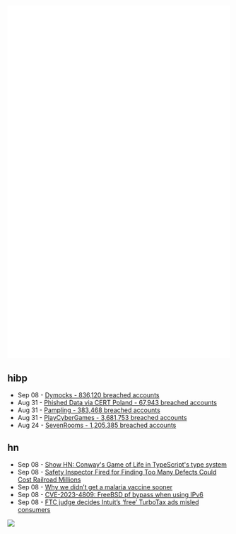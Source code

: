 ![Metrics](https://raw.githubusercontent.com/phixion/phixion/master/metrics.svg)

## hibp

<!--
for https://github.com/phixion/phixion/blob/main/.github/workflows/feeds.yml
-->
<!--START_SECTION:haveibeenpwnd-->
- Sep 08 - [Dymocks - 836,120 breached accounts](https://haveibeenpwned.com/PwnedWebsites#Dymocks)
- Aug 31 - [Phished Data via CERT Poland - 67,943 breached accounts](https://haveibeenpwned.com/PwnedWebsites#CERTPolandPhish)
- Aug 31 - [Pampling - 383,468 breached accounts](https://haveibeenpwned.com/PwnedWebsites#Pampling)
- Aug 31 - [PlayCyberGames - 3,681,753 breached accounts](https://haveibeenpwned.com/PwnedWebsites#PlayCyberGames)
- Aug 24 - [SevenRooms - 1,205,385 breached accounts](https://haveibeenpwned.com/PwnedWebsites#SevenRooms)
<!--END_SECTION:haveibeenpwnd-->

## hn

<!--
for https://github.com/phixion/phixion/blob/main/.github/workflows/feeds.yml
-->
<!--START_SECTION:hn-->
- Sep 08 - [Show HN: Conway's Game of Life in TypeScript's type system](https://github.com/RuyiLi/cursed-typescript/blob/master/random/game-of-life.ts)
- Sep 08 - [Safety Inspector Fired for Finding Too Many Defects Could Cost Railroad Millions](https://jalopnik.com/safety-inspector-fired-for-finding-too-many-defects-cou-1850817520)
- Sep 08 - [Why we didn’t get a malaria vaccine sooner](https://worksinprogress.co/issue/why-we-didnt-get-a-malaria-vaccine-sooner)
- Sep 08 - [CVE-2023-4809: FreeBSD pf bypass when using IPv6](https://www.enricobassetti.it/2023/09/cve-2023-4809-freebsd-pf-bypass-when-using-ipv6/)
- Sep 08 - [FTC judge decides Intuit’s ‘free’ TurboTax ads misled consumers](https://www.theverge.com/2023/9/8/23864538/turbotax-intuit-ftc-deceptive-practices-free-tax-filing)
<!--END_SECTION:hn-->

<!--
for https://yhype.me
-->
![](https://hit.yhype.me/github/profile?user_id=13013670)
